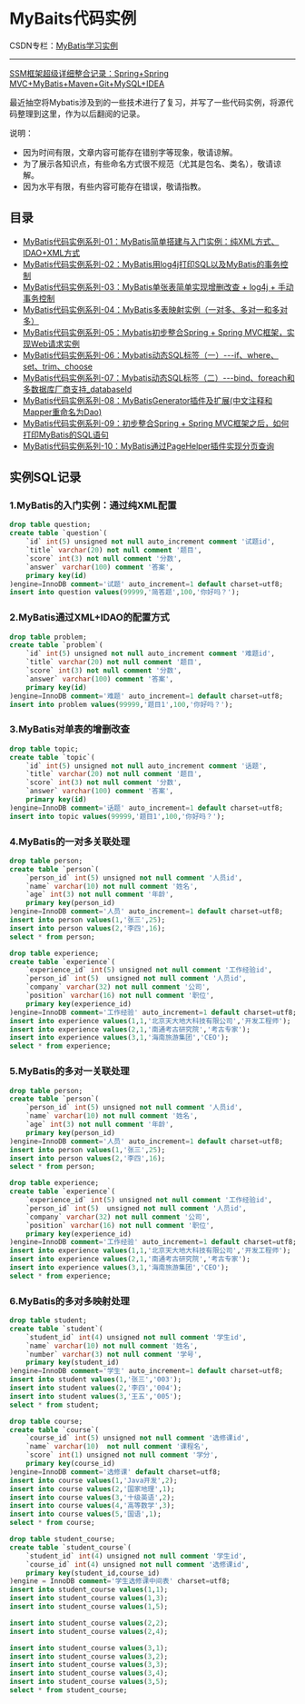 # MyBaits代码实例

CSDN专栏：[MyBatis学习实例](https://blog.csdn.net/column/details/20009.html)

----------

[SSM框架超级详细整合记录：Spring+Spring MVC+MyBatis+Maven+Git+MySQL+IDEA](http://blog.csdn.net/hanchao5272/article/details/79305666)

最近抽空将Mybatis涉及到的一些技术进行了复习，并写了一些代码实例，将源代码整理到这里，作为以后翻阅的记录。

说明： 

- 因为时间有限，文章内容可能存在错别字等现象，敬请谅解。 
- 为了展示各知识点，有些命名方式很不规范（尤其是包名、类名），敬请谅解。 
- 因为水平有限，有些内容可能存在错误，敬请指教。

## 目录

- [MyBatis代码实例系列-01：MyBatis简单搭建与入门实例：纯XML方式、IDAO+XML方式](http://blog.csdn.net/hanchao5272/article/details/79184403)
- [MyBatis代码实例系列-02：MyBatis用log4j打印SQL以及MyBatis的事务控制](http://blog.csdn.net/hanchao5272/article/details/79200426)
- [MyBatis代码实例系列-03：MyBatis单张表简单实现增删改查 + log4j + 手动事务控制](http://blog.csdn.net/hanchao5272/article/details/79244310)
- [MyBatis代码实例系列-04：MyBatis多表映射实例（一对多、多对一和多对多）](http://blog.csdn.net/hanchao5272/article/details/79244359)
- [MyBatis代码实例系列-05：Mybatis初步整合Spring + Spring MVC框架，实现Web请求实例](http://blog.csdn.net/hanchao5272/article/details/79247396)
- [MyBatis代码实例系列-06：Mybatis动态SQL标签（一）---if、where、set、trim、choose](http://blog.csdn.net/hanchao5272/article/details/79248416)
- [ MyBatis代码实例系列-07：Mybatis动态SQL标签（二）---bind、foreach和多数据库厂商支持_databaseId](http://blog.csdn.net/hanchao5272/article/details/79250556)
- [MyBatis代码实例系列-08：MyBatisGenerator插件及扩展(中文注释和Mapper重命名为Dao)](http://blog.csdn.net/hanchao5272/article/details/79251828)
- [MyBatis代码实例系列-09：初步整合Spring + Spring MVC框架之后，如何打印MyBatis的SQL语句](http://blog.csdn.net/hanchao5272/article/details/79253645)
- [MyBatis代码实例系列-10：MyBatis通过PageHelper插件实现分页查询](http://blog.csdn.net/hanchao5272/article/details/79254394)

## 实例SQL记录
### 1.MyBatis的入门实例：通过纯XML配置
```sql
drop table question;
create table `question`(
	`id` int(5) unsigned not null auto_increment comment '试题id',
    `title` varchar(20) not null comment '题目',
    `score` int(3) not null comment '分数',
    `answer` varchar(100) comment '答案',
    primary key(id)
)engine=InnoDB comment='试题' auto_increment=1 default charset=utf8;
insert into question values(99999,'简答题',100,'你好吗？');
```
### 2.MyBatis通过XML+IDAO的配置方式
```sql
drop table problem;
create table `problem`(
	`id` int(5) unsigned not null auto_increment comment '难题id',
    `title` varchar(20) not null comment '题目',
    `score` int(3) not null comment '分数',
    `answer` varchar(100) comment '答案',
    primary key(id)
)engine=InnoDB comment='难题' auto_increment=1 default charset=utf8;
insert into problem values(99999,'题目1',100,'你好吗？');
```
### 3.MyBatis对单表的增删改查
```sql
drop table topic;
create table `topic`(
	`id` int(5) unsigned not null auto_increment comment '话题',
    `title` varchar(20) not null comment '题目',
    `score` int(3) not null comment '分数',
    `answer` varchar(100) comment '答案',
    primary key(id)
)engine=InnoDB comment='话题' auto_increment=1 default charset=utf8;
insert into topic values(99999,'题目1',100,'你好吗？');

```
### 4.MyBatis的一对多关联处理
```sql
drop table person;
create table `person`(
	`person_id` int(5) unsigned not null comment '人员id',
    `name` varchar(10) not null comment '姓名',
    `age` int(3) not null comment '年龄',
    primary key(person_id)
)engine=InnoDB comment='人员' auto_increment=1 default charset=utf8;
insert into person values(1,'张三',25);
insert into person values(2,'李四',16);
select * from person;

drop table experience;
create table `experience`(
	`experience_id` int(5) unsigned not null comment '工作经验id',
    `person_id` int(5)  unsigned not null comment '人员id',
    `company` varchar(32) not null comment '公司',
    `position` varchar(16) not null comment '职位',
    primary key(experience_id)
)engine=InnoDB comment='工作经验' auto_increment=1 default charset=utf8;
insert into experience values(1,1,'北京天大地大科技有限公司','开发工程师');
insert into experience values(2,1,'南通考古研究院','考古专家');
insert into experience values(3,1,'海南旅游集团','CEO');
select * from experience;
```
### 5.MyBatis的多对一关联处理
```sql
drop table person;
create table `person`(
	`person_id` int(5) unsigned not null comment '人员id',
    `name` varchar(10) not null comment '姓名',
    `age` int(3) not null comment '年龄',
    primary key(person_id)
)engine=InnoDB comment='人员' auto_increment=1 default charset=utf8;
insert into person values(1,'张三',25);
insert into person values(2,'李四',16);
select * from person;

drop table experience;
create table `experience`(
	`experience_id` int(5) unsigned not null comment '工作经验id',
    `person_id` int(5)  unsigned not null comment '人员id',
    `company` varchar(32) not null comment '公司',
    `position` varchar(16) not null comment '职位',
    primary key(experience_id)
)engine=InnoDB comment='工作经验' auto_increment=1 default charset=utf8;
insert into experience values(1,1,'北京天大地大科技有限公司','开发工程师');
insert into experience values(2,1,'南通考古研究院','考古专家');
insert into experience values(3,1,'海南旅游集团','CEO');
select * from experience;
```
### 6.MyBatis的多对多映射处理
```sql
drop table student;
create table `student`(
	`student_id` int(4) unsigned not null comment '学生id',
    `name` varchar(10) not null comment '姓名',
    `number` varchar(3) not null comment '学号',
    primary key(student_id)
)engine=InnoDB comment='学生' auto_increment=1 default charset=utf8;
insert into student values(1,'张三','003');
insert into student values(2,'李四','004');
insert into student values(3,'王五','005');
select * from student;

drop table course;
create table `course`(
	`course_id` int(5) unsigned not null comment '选修课id',
    `name` varchar(10)  not null comment '课程名',
    `score` int(1) unsigned not null comment '学分',
    primary key(course_id)
)engine=InnoDB comment='选修课' default charset=utf8;
insert into course values(1,'Java开发',2);
insert into course values(2,'国家地理',1);
insert into course values(3,'十级英语',2);
insert into course values(4,'高等数学',3);
insert into course values(5,'国语',1);
select * from course;

drop table student_course;
create table `student_course`(
	`student_id` int(4) unsigned not null comment '学生id',
    `course_id` int(4) unsigned not null comment '选修课id',
    primary key(student_id,course_id)
)engine = InnoDB comment='学生选修课中间表' charset=utf8;
insert into student_course values(1,1);
insert into student_course values(1,3);
insert into student_course values(1,5);

insert into student_course values(2,2);
insert into student_course values(2,4);

insert into student_course values(3,1);
insert into student_course values(3,2);
insert into student_course values(3,3);
insert into student_course values(3,4);
insert into student_course values(3,5);
select * from student_course;
```